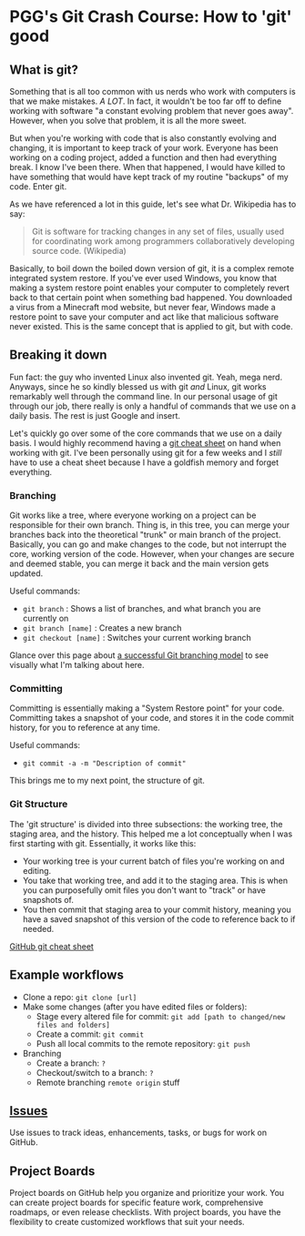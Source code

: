 # PGG's Git Crash Course: How to 'git' good

## What is git?

Something that is all too common with us nerds who work with computers is that we make mistakes. _A LOT_. In fact, it wouldn't be too far off to define working with software "a constant evolving problem that never goes away". However, when you solve that problem, it is all the more sweet.

But when you're working with code that is also constantly evolving and changing, it is important to keep track of your work. Everyone has been working on a coding project, added a function and then had everything break. I know I've been there. When that happened, I would have killed to have something that would have kept track of my routine "backups" of my code. Enter git.

As we have referenced a lot in this guide, let's see what Dr. Wikipedia has to say:

> Git is software for tracking changes in any set of files, usually used for coordinating work among programmers collaboratively developing source code. (Wikipedia)

Basically, to boil down the boiled down version of git, it is a complex remote integrated system restore. If you've ever used Windows, you know that making a system restore point enables your computer to completely revert back to that certain point when something bad happened. You downloaded a virus from a Minecraft mod website, but never fear, Windows made a restore point to save your computer and act like that malicious software never existed. This is the same concept that is applied to git, but with code.

## Breaking it down

Fun fact: the guy who invented Linux also invented git. Yeah, mega nerd. Anyways, since he so kindly blessed us with git _and_ Linux, git works remarkably well through the command line. In our personal usage of git through our job, there really is only a handful of commands that we use on a daily basis. The rest is just Google and insert.

Let's quickly go over some of the core commands that we use on a daily basis. I would highly recommend having a [git cheat sheet](https://www.reddit.com/r/git/comments/5m5fdz/git_cheat_sheet/) on hand when working with git. I've been personally using git for a few weeks and I _still_ have to use a cheat sheet because I have a goldfish memory and forget everything.

### Branching

Git works like a tree, where everyone working on a project can be responsible for their own branch. Thing is, in this tree, you can merge your branches back into the theoretical "trunk" or main branch of the project. Basically, you can go and make changes to the code, but not interrupt the core, working version of the code. However, when your changes are secure and deemed stable, you can merge it back and the main version gets updated.

Useful commands:

- `git branch` : Shows a list of branches, and what branch you are currently on
- `git branch [name]` : Creates a new branch
- `git checkout [name]` : Switches your current working branch

Glance over this page about [a successful Git branching model](https://nvie.com/posts/a-successful-git-branching-model/) to see visually what I'm talking about here.

### Committing

Committing is essentially making a "System Restore point" for your code. Committing takes a snapshot of your code, and stores it in the code commit history, for you to reference at any time.

Useful commands:

- `git commit -a -m "Description of commit"`

This brings me to my next point, the structure of git.

### Git Structure

The 'git structure' is divided into three subsections: the working tree, the staging area, and the history. This helped me a lot conceptually when I was first starting with git. Essentially, it works like this:

- Your working tree is your current batch of files you're working on and editing.
- You take that working tree, and add it to the staging area. This is when you can purposefully omit files you don't want to "track" or have snapshots of.
- You then commit that staging area to your commit history, meaning you have a saved snapshot of this version of the code to reference back to if needed.

[GitHub git cheat sheet](https://training.github.com/downloads/github-git-cheat-sheet/)

## Example workflows

- Clone a repo: `git clone [url]`
- Make some changes (after you have edited files or folders):
  - Stage every altered file for commit: `git add [path to changed/new files and folders]`
  - Create a commit: `git commit`
  - Push all local commits to the remote repository: `git push`
- Branching
  - Create a branch: `?`
  - Checkout/switch to a branch: `?`
  - Remote branching `remote origin` stuff

## [Issues](https://guides.github.com/features/issues/)

Use issues to track ideas, enhancements, tasks, or bugs for work on GitHub.

## Project Boards

Project boards on GitHub help you organize and prioritize your work. You can create project boards for specific feature work, comprehensive roadmaps, or even release checklists. With project boards, you have the flexibility to create customized workflows that suit your needs.
